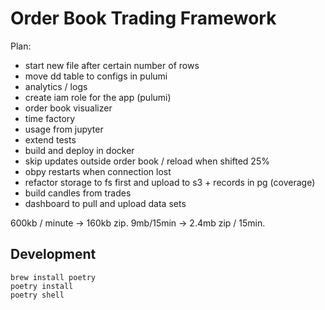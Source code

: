 # Order Book Trading Framework

Plan:
- start new file after certain number of rows
- move dd table to configs in pulumi
- analytics / logs
- create iam role for the app (pulumi)
- order book visualizer
- time factory
- usage from jupyter
- extend tests
- build and deploy in docker
- skip updates outside order book / reload when shifted 25%
- obpy restarts when connection lost
- refactor storage to fs first and upload to s3 + records in pg (coverage)
- build candles from trades
- dashboard to pull and upload data sets

600kb / minute -> 160kb zip.
9mb/15min -> 2.4mb zip / 15min.

## Development

```console
brew install poetry
poetry install
poetry shell
```
